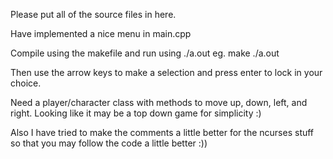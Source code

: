 Please put all of the source files in here.

Have implemented a nice menu in main.cpp

Compile using the makefile and run using ./a.out
eg.
	make
	./a.out

Then use the arrow keys to make a selection and press enter to lock in your choice.

Need a player/character class with methods to move up, down, left, and right.
Looking like it may be a top down game for simplicity :)

Also I have tried to make the comments a little better for the ncurses stuff so that you may follow the code
a little better :))